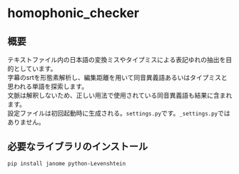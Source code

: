 # homophonic_checker

## 概要
テキストファイル内の日本語の変換ミスやタイプミスによる表記ゆれの抽出を目的としています。  
字幕のsrtを形態素解析し、編集距離を用いて同音異義語あるいはタイプミスと思われる単語を探索します。  
文脈は解釈しないため、正しい用法で使用されている同音異義語も結果に含まれます。  
設定ファイルは初回起動時に生成される。`settings.py`です。`_settings.py`ではありません。

## 必要なライブラリのインストール
`pip install janome python-Levenshtein`